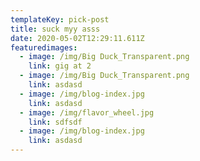 ```yaml
---
templateKey: pick-post
title: suck myy asss
date: 2020-05-02T12:29:11.611Z
featuredimages:
  - image: /img/Big Duck_Transparent.png
    link: gig at 2
  - image: /img/Big Duck_Transparent.png
    link: asdasd
  - image: /img/blog-index.jpg
    link: asdasd
  - image: /img/flavor_wheel.jpg
    link: sdfsdf
  - image: /img/blog-index.jpg
    link: asdasd
---
```

